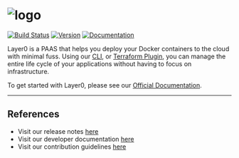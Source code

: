 # ![logo](https://quintilesims.github.io/layer0/static/logo_rs.png)

[![Build Status](https://travis-ci.org/quintilesims/layer0.svg?branch=master)](https://travis-ci.org/quintilesims/layer0)
[![Version](https://img.shields.io/badge/version-v0.10.5-brightgreen.svg)](https://github.com/quintilesims/layer0/releases/tag/v0.10.5)
[![Documentation](https://img.shields.io/badge/docs-latest-blue.svg)](https://quintilesims.github.io/layer0/)

Layer0 is a PAAS that helps you deploy your Docker containers to the cloud with minimal fuss. 
Using our [CLI](http://layer0.ims.io/reference/cli), or [Terraform Plugin](http://layer0.ims.io/reference/terraform-plugin), 
you can manage the entire life cycle of your applications without having to focus on infrastructure.

To get started with Layer0, please see our [Official Documentation](http://layer0.ims.io/).

---


## References
* Visit our release notes [here](https://github.com/quintilesims/layer0/blob/develop/RELEASE_NOTES.md)
* Visit our developer documentation [here](https://github.com/quintilesims/layer0/blob/develop/DEVELOP.md)
* Visit our contribution guidelines [here](https://github.com/quintilesims/layer0/blob/develop/CONTRIBUTOR.md)
